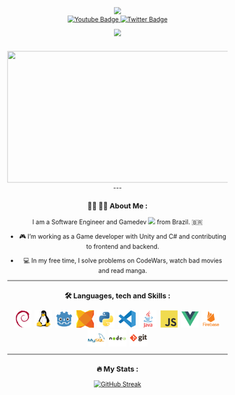 <div id="header"align="center">
  <img src="https://media.giphy.com/media/5Lmn42BCOy99RaGRP7/giphy.gif" width="100" />
</div>
<div id="badges" align="center">
  <!--<img src="https://img.shields.io/badge/LinkedIn-blue?style=for-the-badge&logo=linkedin&logoColor=white" alt="LinkedIn Badge"/>-->
  <a href="" target="_blank">
    <img src="https://img.shields.io/badge/YouTube-red?style=for-the-badge&logo=youtube&logoColor=white" alt="Youtube Badge"/>
  </a>
  <a href="https://twitter.com/NekoNoRemilia">
    <img src="https://img.shields.io/badge/Twitter-blue?style=for-the-badge&logo=twitter&logoColor=white" alt="Twitter Badge"/>
  </a>
  <p dir="auto" align="center">
  <a src="https://www.buymeacoffee.com/nekonoremi">
    <img src="https://camo.githubusercontent.com/3ba8042b343d12b84b85d2e6563376af4150f9cd09e72428349c1656083c8b5a/68747470733a2f2f63646e2e6275796d6561636f666665652e636f6d2f627574746f6e732f64656661756c742d6f72616e67652e706e67" width="300" />
  </a>
</div>
<div id="view-count techstack" align="center">
  <img src="https://komarev.com/ghpvc/?username=NekoNoRemilia&style=flat-square&color=blueviolet" alt=""/>
  <div >
    
  </div>
<div>
  <img src="https://media.giphy.com/media/137EaR4vAOCn1S/giphy.gif" width="600" height="300" />
</div>
---

### :woman_technologist: :transgender_flag: About Me :
  
I am a Software Engineer and Gamedev <img src="https://media.giphy.com/media/WUlplcMpOCEmTGBtBW/giphy.gif" width="30"> from Brazil. 🇧🇷

- :video_game: I’m working as a Game developer with Unity and C#  and contributing to frontend and backend.

- :computer: In my free time, I solve problems on CodeWars, watch bad movies and read manga.
  
---

### :hammer_and_wrench: Languages, tech and Skills :
<div>
  <img src="https://raw.githubusercontent.com/devicons/devicon/1119b9f84c0290e0f0b38982099a2bd027a48bf1/icons/debian/debian-original.svg" title="Debian" alt="Debian OS" width="40" height="40" />&nbsp;
  <img src="https://raw.githubusercontent.com/devicons/devicon/1119b9f84c0290e0f0b38982099a2bd027a48bf1/icons/linux/linux-original.svg" title="Linux" alt="Linux OS" width="40" height="40" />&nbsp;
  <!--<img src="https://raw.githubusercontent.com/devicons/devicon/1119b9f84c0290e0f0b38982099a2bd027a48bf1/icons/unity/unity-original.svg" title="Unity3D" alt="Unity3D Engine" width="40" height="40" />&nbsp;-->
  <img src="https://raw.githubusercontent.com/devicons/devicon/1119b9f84c0290e0f0b38982099a2bd027a48bf1/icons/godot/godot-original.svg" title="Godot" alt="Godot Engine" width="40" height="40" />&nbsp;
  <img src="https://raw.githubusercontent.com/devicons/devicon/1119b9f84c0290e0f0b38982099a2bd027a48bf1/icons/haxe/haxe-original.svg" title="Haxe" alt="Haxe" width="40" height="40" />&nbsp;
  <img src="https://raw.githubusercontent.com/devicons/devicon/1119b9f84c0290e0f0b38982099a2bd027a48bf1/icons/python/python-original.svg" title="Python3" alt="Python" width="40" height="40" />&nbsp;
  <img src="https://raw.githubusercontent.com/devicons/devicon/1119b9f84c0290e0f0b38982099a2bd027a48bf1/icons/vscode/vscode-original.svg" title="Visual Studio Code" alt="Visual Studio Code" width="40" height="40" />&nbsp;
  <img src="https://github.com/devicons/devicon/blob/master/icons/java/java-original-wordmark.svg" title="Java" alt="Java" width="40" height="40"/>&nbsp;
  <img src="https://github.com/devicons/devicon/blob/master/icons/javascript/javascript-original.svg" title="JavaScript" alt="JavaScript" width="40" height="40"/>&nbsp;
  <img src="https://raw.githubusercontent.com/devicons/devicon/1119b9f84c0290e0f0b38982099a2bd027a48bf1/icons/vuejs/vuejs-original.svg" title="VueJS" alt="VueJS" width="40" height="40" />&nbsp;
  <img src="https://github.com/devicons/devicon/blob/master/icons/firebase/firebase-plain-wordmark.svg" title="Firebase" alt="Firebase" width="40" height="40"/>&nbsp;
  <img src="https://github.com/devicons/devicon/blob/master/icons/mysql/mysql-original-wordmark.svg" title="MySQL"  alt="MySQL" width="40" height="40"/>&nbsp;
  <img src="https://github.com/devicons/devicon/blob/master/icons/nodejs/nodejs-original-wordmark.svg" title="NodeJS" alt="NodeJS" width="40" height="40"/>&nbsp;
  <img src="https://github.com/devicons/devicon/blob/master/icons/git/git-original-wordmark.svg" title="Git" **alt="Git" width="40" height="40"/>
</div>

---
### :fire: My Stats :
[![GitHub Streak](http://github-readme-streak-stats.herokuapp.com?user=NekoNoRemilia&theme=synthwave&hide_border=true)](https://git.io/streak-stats)

<!--[![Top Langs](https://github-readme-stats.vercel.app/api/top-langs/?username=NekoNoRemilia)](https://github.com/NekoNoRemilia/github-readme-stats) -->
<!-- - :mailbox:How to reach me: [![Linkedin Badge](https://img.shields.io/badge/-kakbar-blue?style=flat&logo=Linkedin&logoColor=white)](your-linkedin-url)
-->
<!---
NekoNoRemilia/NekoNoRemilia is a ✨ special ✨ repository because its `README.md` (this file) appears on your GitHub profile.
You can click the Preview link to take a look at your changes.
--->

